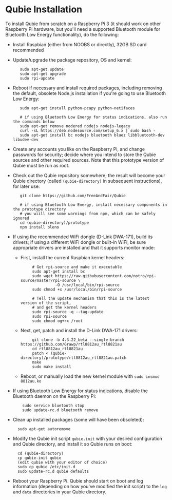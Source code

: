 Qubie Installation
===

To install Qubie from scratch on a Raspberry Pi 3 (it should work on other Raspberry Pi hardware,
but you'll need a supported Bluetooth module for Bluetooth Low Energy functionality), do the following:

* Install Raspbian (either from NOOBS or directly), 32GB SD card recommended
* Update/upgrade the package repository, OS and kernel: 

	```
       sudo apt-get update 
       sudo apt-get upgrade
       sudo rpi-update
	```
	   
* Reboot if necessary and install required packages, including removing the default, obsolete Node.js installation if you're going to use Bluetooth Low Energy:

	```
	   sudo apt-get install python-pcapy python-netifaces
	   
	   # if using Bluetooth Low Energy for status indications, also run the commands below
	   sudo apt-get remove nodered nodejs nodejs-legacy
	   curl -sL https://deb.nodesource.com/setup_6.x | sudo bash -
	   sudo apt-get install bc nodejs bluetooth bluez libbluetooth-dev libudev-dev
	```
	
* Create any accounts you like on the Raspberry Pi, and change passwords for security; decide where you intend to store the Qubie sources and other required sources. Note that this prototype version of Qubie must be run as root.

* Check out the Qubie repository somewhere; the result will become your Qubie directory (called `(qubie-directory)` in subsequent instructions), for later use:

	```
       git clone https://github.com/FreeAndFair/Qubie
       
       # if using Bluetooth Low Energy, install necessary components in the prototype directory
       # you wiill see some warnings from npm, which can be safely ignored
       cd (qubie-directory)/prototype
       npm install bleno
	```
	
* If using the recommended WiFi dongle (D-Link DWA-171), build its drivers; if using a different WiFi dongle or built-in WiFi, be sure appropriate drivers are installed and that it supports monitor mode: 
  * First, install the current Raspbian kernel headers:

	```
	     # Get rpi-source and make it executable
	     sudo apt-get install bc
	     sudo wget https://raw.githubusercontent.com/notro/rpi-source/master/rpi-source \
	               -O /usr/local/bin/rpi-source
	     sudo chmod +x /usr/local/bin/rpi-source

	     # Tell the update mechanism that this is the latest version of the script, 
	     # and get the kernel headers
	     sudo rpi-source -q --tag-update
	     sudo rpi-source
	     sudo chmod og+rx /root
	```
	  
  * Next, get, patch and install the D-Link DWA-171 drivers:
         
	```
         git clone -b 4.3.22_beta --single-branch https://github.com/Grawp/rtl8812au_rtl8821au 
         cd rtl8812au_rtl8821au
         patch < (qubie-directory)/prototype/rtl8812au_rtl8821au.patch
         make
         sudo make install
    ```
         
  * Reboot, or manually load the new kernel module with `sudo insmod 8812au.ko`

* If using Bluetooth Low Energy for status indications, disable the Bluetooth daemon on the Raspberry Pi:
	
	```
        sudo service bluetooth stop
        sudo update-rc.d bluetooth remove
    ```
     
* Clean up installed packages (some will have been obsoleted):
        
    ```
      sudo apt-get autoremove
	```
	
* Modify the Qubie init script `qubie.init` with your desired configuration and Qubie directory, and install it so Qubie runs on boot:

	```
      cd (qubie-directory)
      cp qubie-init qubie
      (edit qubie with your editor of choice)
      sudo cp qubie /etc/init.d
      sudo update-rc.d qubie defaults
	```
		      
* Reboot your Raspberry Pi. Qubie should start on boot and log information (depending on how you've modified the init script) to the `log` and `data` directories in your Qubie directory.
      